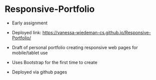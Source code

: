 # Responsive-Portfolio 
 
- Early assignment 

- Deployed link: https://vanessa-wiedeman-cs.github.io/Responsive-Portfolio/
  
- Draft of personal portfolio creating responsive web pages for mobile/tablet use   
 
- Uses Bootstrap for the first time to create   
 
- Deployed via github pages 
